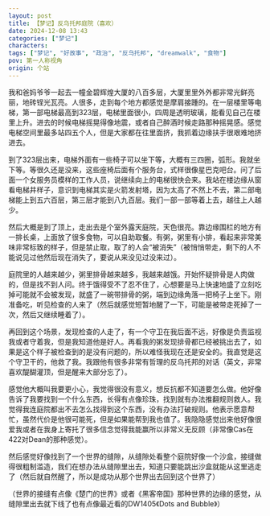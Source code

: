 ```yaml
---
layout: post
title: 【梦记】反乌托邦庭院（喜欢）
date: 2024-12-08 13:43
categories: ["梦记"]
characters: 
tags: ["梦记", "好故事", "政治", "反乌托邦", "dreamwalk", "食物"]
pov: 第一人称视角
origin: 个站
---
```


我和爸妈爷爷一起去一幢金碧辉煌大厦的八百多层，大厦里里外外都非常光鲜亮丽，地砖锃光瓦亮。人很多，走到每个地方都感觉是摩肩接踵的。在一层楼里等电梯，第一部电梯最高到323层，电梯里面很小，四周是透明玻璃，能看见自己在楼里上升。进去的时候电梯摇晃得像地震，或者自己醉酒时候走路那种摇晃感。感觉电梯空间里最多站四五个人，但是大家都在往里面挤，我抓着边缘扶手很艰难地挤进去。

到了323层出来，电梯外面有一些椅子可以坐下等，大概有三四圈，弧形。我就坐下等。等很久还是没来，这些座椅后面有个服务台，式样很像星巴克吧台。问了后面一个女服务员模样的工作人员，说继续向上的电梯很快会来。我站在楼边缘从窗看电梯井样子，意识到电梯其实是火箭发射塔，因为太高了不然上不去，第二部电梯能上到五六百层，第三层才能到八九百层。我们一部一部等着上去，越往上人越少。

然后大概是到了顶上，走出去是个室外露天庭院，天色很亮。靠边缘围栏的地方有一排长桌，上面放了很多食物，可以自助取餐。有粥，粥里有小排，看起来非常美味非常标致的样子，但是禁止取，取了的人会“被消失”（被悄悄带走，剩下的人不能说见过他然后现在消失了，要说从来没见过没来过）。

庭院里的人越来越少，粥里排骨越来越多，我越来越饿。开始怀疑排骨是人肉做的，但是找不到人问。终于饿得受不了忍不住了，心想要是马上快速地盛了立刻吃掉可能就不会被发现，就盛了一碗带排骨的粥，端到边缘角落一把椅子上坐下。刚准备吃，听见检查的人来了（然后就感觉短暂地醒了一下，可能是被带走死掉了一次，然后又继续睡着了）。

再回到这个场景，发现检查的人走了，有一个守卫在我后面不远，好像是负责监视我或者守着我，但是我知道他是好人。再看我的粥发现排骨都已经被挑出去了，如果是这个样子被检查到的是没有问题的，所以难怪我现在还是安全的。我直觉是这个守卫干的，他救了我。我跟他有很多非常有哲理的反乌托邦的对话（英文，非常喜欢醍醐灌顶，但是醒来大部分忘了）。

感觉他大概叫我要更小心，我觉得很没有意义，想反抗都不知道要怎么做。他好像告诉了我要找到一个什么东西，长得有点像珍珠，找到就有办法推翻规则救人。我觉得我连庭院都出不去怎么找得到这个东西，没有办法打破规则。他表示愿意帮忙，虽然代价是他很可能死，但是如果能帮到我也值了。我隐隐感觉出来他好像很爱我或者在我身上寄托了很多信念觉得我能赢所以非常义无反顾（非常像Cas在422对Dean的那种感觉）。

然后感觉好像找到了一个世界的缝隙，从缝隙处看整个庭院好像一个沙盒，接缝做得很粗制滥造，我们在想办法从缝隙里出去，知道只要能跳出沙盒就能从这里逃走了（然后就自然醒了，所以是成功从那个世界出去回到这个世界了）

（世界的接缝有点像《楚门的世界》或者《黑客帝国》那种世界的边缘的感觉，从缝隙里出去就下线了也有点像最近看的DW1405《Dots and Bubble》）
